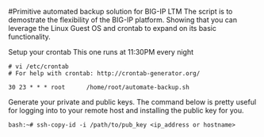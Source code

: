 
#Primitive automated backup solution for BIG-IP LTM
The script is to demostrate the flexibility of the BIG-IP platform.
Showing that you can leverage the Linux Guest OS and crontab to
expand on its basic functionality. 

Setup your crontab This one runs at 11:30PM every night
```
# vi /etc/crontab
# For help with crontab: http://crontab-generator.org/

30 23 * * * root      /home/root/automate-backup.sh
```

Generate your private and public keys. The command below is pretty useful for 
logging into to your remote host and installing the public key for you.
```
bash:~# ssh-copy-id -i /path/to/pub_key <ip_address or hostname>
```
